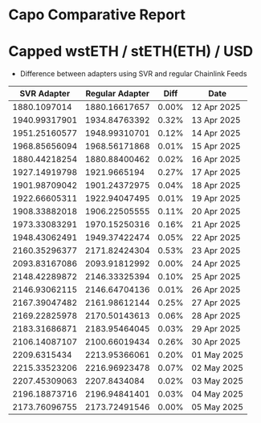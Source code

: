# Capo Comparative Report

# Capped wstETH / stETH(ETH) / USD

- Difference between adapters using SVR and regular Chainlink Feeds

| SVR Adapter   | Regular Adapter | Diff  | Date        |
| ------------- | --------------- | ----- | ----------- |
| 1880.1097014  | 1880.16617657   | 0.00% | 12 Apr 2025 |
| 1940.99317901 | 1934.84763392   | 0.32% | 13 Apr 2025 |
| 1951.25160577 | 1948.99310701   | 0.12% | 14 Apr 2025 |
| 1968.85656094 | 1968.56171868   | 0.01% | 15 Apr 2025 |
| 1880.44218254 | 1880.88400462   | 0.02% | 16 Apr 2025 |
| 1927.14919798 | 1921.9665194    | 0.27% | 17 Apr 2025 |
| 1901.98709042 | 1901.24372975   | 0.04% | 18 Apr 2025 |
| 1922.66605311 | 1922.94047495   | 0.01% | 19 Apr 2025 |
| 1908.33882018 | 1906.22505555   | 0.11% | 20 Apr 2025 |
| 1973.33083291 | 1970.15250316   | 0.16% | 21 Apr 2025 |
| 1948.43062491 | 1949.37422474   | 0.05% | 22 Apr 2025 |
| 2160.35296377 | 2171.82424304   | 0.53% | 23 Apr 2025 |
| 2093.83167086 | 2093.91812992   | 0.00% | 24 Apr 2025 |
| 2148.42289872 | 2146.33325394   | 0.10% | 25 Apr 2025 |
| 2146.93062115 | 2146.64704136   | 0.01% | 26 Apr 2025 |
| 2167.39047482 | 2161.98612144   | 0.25% | 27 Apr 2025 |
| 2169.22825978 | 2170.50143613   | 0.06% | 28 Apr 2025 |
| 2183.31686871 | 2183.95464045   | 0.03% | 29 Apr 2025 |
| 2106.14087107 | 2100.66019434   | 0.26% | 30 Apr 2025 |
| 2209.6315434  | 2213.95366061   | 0.20% | 01 May 2025 |
| 2215.33523206 | 2216.96923478   | 0.07% | 02 May 2025 |
| 2207.45309063 | 2207.8434084    | 0.02% | 03 May 2025 |
| 2196.18873716 | 2196.94841401   | 0.03% | 04 May 2025 |
| 2173.76096755 | 2173.72491546   | 0.00% | 05 May 2025 |
